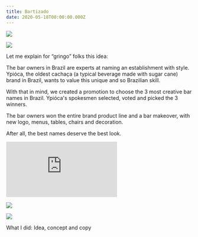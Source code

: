 ```yaml
---
title: Bartizado
date: 2020-05-18T00:00:00.000Z
---
```

<div class="post-container">

  <div class="img-idea">

![](https://ucarecdn.com/f56fa750-1767-445a-b1ce-024f76269319/)

![](https://ucarecdn.com/8bda9c89-10c4-439e-ac0a-9405c9c4d7be/)

  </div>
  <div class="text-idea">

Let me explain for “gringo” folks this idea:

The bar owners in Brazil are experts at naming an establishment with style. Ypióca, the oldest cachaça (a typical beverage made with sugar cane) brand in Brazil, wants to value this unique and so Brazilian skill.

With that in mind, we created a promotion to choose the 3 most creative bar names in Brazil. Ypióca's spokesmen selected, voted and picked the 3 winners.

The bar owners won the entire brand product line and a bar makeover, with new logo, menus, tables, chairs and decoration.

After all, the best names deserve the best look.

  </div>

  </div>

<iframe src="https://player.vimeo.com/video/347774700?title=0&byline=0&portrait=0" frameborder="0" allow="autoplay; fullscreen" allowfullscreen></iframe>



![](https://ucarecdn.com/2ea08acd-3e00-40c7-9f0e-e732ffbf6a3a/)

![](https://ucarecdn.com/aaaa815e-010f-492a-8e3d-7feb400471f9/)

What I did: Idea, concept and copy